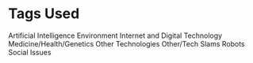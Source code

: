 # Tags Used

Artificial Intelligence
Environment
Internet and Digital Technology
Medicine/Health/Genetics
Other Technologies
Other/Tech Slams
Robots
Social Issues
